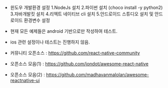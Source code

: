 * 윈도우 개발환경 설정
  1.NodeJs 설치
  2.파이썬 설치 (choco install -y python2)
  3.자바개발킷 설치
  4.리엑트 네이티브 cli 설치
  5.안드로이드 스튜디오 설치 및 안드로이드 환경변수 설정
  
* 현재 모든 예제들은 android 기반으로만 작성하여 테스트.
* ios 관련 설정이나 테스트는 진행하지 않음.

* 커뮤니티 오픈소스 : https://github.com/react-native-community
* 오픈소스 모음(1) : https://github.com/jondot/awesome-react-native
* 오픈소스 모음(2) : https://github.com/madhavanmalolan/awesome-reactnative-ui
